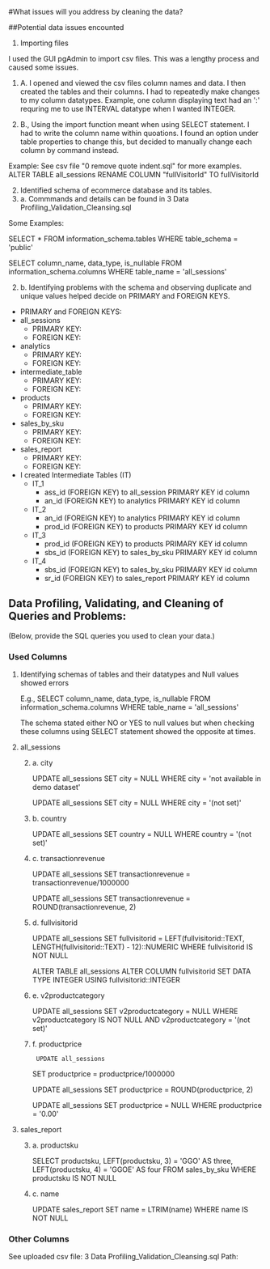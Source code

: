 #What issues will you address by cleaning the data?

##Potential data issues encounted

1. Importing files

I used the GUI pgAdmin to import csv files. This was a lengthy process and caused some issues.

1. A. I opened and viewed the csv files column names and data. I then created the tables and their columns. I had to     repeatedly make changes to my column datatypes. Example, one column displaying text had an ':' requring me to use INTERVAL datatype when I wanted INTEGER.

1. B., Using the import function meant when using SELECT statement. I had to write the column name within quoations. I found an option under table properties to change this, but decided to manually change each column by command instead.

Example: See csv file "0 remove quote indent.sql" for more examples.
  ALTER TABLE all_sessions
  RENAME COLUMN "fullVisitorId" TO fullVisitorId

2. Identified schema of ecommerce database and its tables.
2. a. Commmands and details can be found in 3 Data Profiling_Validation_Cleansing.sql

Some Examples:

  SELECT *
  FROM information_schema.tables
  WHERE table_schema = 'public'

  SELECT column_name, data_type, is_nullable
	FROM information_schema.columns
	WHERE table_name = 'all_sessions'

2. b. Identifying problems with the schema and observing duplicate and unique values helped decide on PRIMARY and FOREIGN KEYS. 

- PRIMARY and FOREIGN KEYS:
 - all_sessions
	- PRIMARY KEY:
	- FOREIGN KEY:
 - analytics
  	- PRIMARY KEY:
   	- FOREIGN KEY:
 - intermediate_table
  	- PRIMARY KEY:
   	- FOREIGN KEY:
 - products
  	- PRIMARY KEY:
   	- FOREIGN KEY:
 - sales_by_sku
  	- PRIMARY KEY:
   	- FOREIGN KEY:
 - sales_report
  	- PRIMARY KEY:
   	- FOREIGN KEY:
- I created Intermediate Tables (IT)
	- IT_1
 		- ass_id (FOREIGN KEY) to all_session PRIMARY KEY id column
   		- an_id (FOREIGN KEY) to analytics PRIMARY KEY id column
	- IT_2
 		- an_id (FOREIGN KEY) to analytics PRIMARY KEY id column
   		- prod_id (FOREIGN KEY) to products PRIMARY KEY id column
	- IT_3
 		- prod_id (FOREIGN KEY) to products PRIMARY KEY id column
   		- sbs_id (FOREIGN KEY) to sales_by_sku PRIMARY KEY id column
	- IT_4
 		- sbs_id (FOREIGN KEY) to sales_by_sku PRIMARY KEY id column
   		- sr_id (FOREIGN KEY) to sales_report PRIMARY KEY id column

## Data Profiling, Validating, and Cleaning of Queries and Problems:
  (Below, provide the SQL queries you used to clean your data.)

### Used Columns
1. Identifying schemas of tables and their datatypes and Null values showed errors

	E.g., SELECT column_name, data_type, is_nullable
		FROM information_schema.columns
		WHERE table_name = 'all_sessions'
  
 	 The schema stated either NO or YES to null values but when checking these columns using SELECT statement showed the  opposite at times.

2. all_sessions

	2. a. city
		
  		UPDATE all_sessions
		SET city = NULL
		WHERE city = 'not available in demo dataset'

		UPDATE all_sessions
		SET city = NULL
		WHERE city = '(not set)'
	
 	2. b. country

		UPDATE all_sessions
		SET country = NULL
		WHERE country = '(not set)'

  	2. c. transactionrevenue

		UPDATE all_sessions
		SET transactionrevenue = transactionrevenue/1000000

		UPDATE all_sessions
		SET transactionrevenue = ROUND(transactionrevenue, 2)

  	2. d. fullvisitorid
		
		UPDATE all_sessions
		SET fullvisitorid = LEFT(fullvisitorid::TEXT, LENGTH(fullvisitorid::TEXT) - 12)::NUMERIC
		WHERE fullvisitorid IS NOT NULL

		ALTER TABLE all_sessions
		ALTER COLUMN fullvisitorid SET DATA TYPE INTEGER USING fullvisitorid::INTEGER

   	2. e. v2productcategory

		UPDATE all_sessions
		SET v2productcategory = NULL
		WHERE v2productcategory IS NOT NULL AND v2productcategory = '(not set)'

   	2. f. productprice

     		UPDATE all_sessions
		SET productprice = productprice/1000000

		UPDATE all_sessions
		SET productprice = ROUND(productprice, 2)

		UPDATE all_sessions
		SET productprice = NULL
		WHERE productprice = '0.00'

3. sales_report

	3. a. productsku

		SELECT productsku,
		LEFT(productsku, 3) = 'GGO' AS three,
		LEFT(productsku, 4) = 'GGOE' AS four
		FROM sales_by_sku WHERE productsku IS NOT NULL

  	3. c. name

		UPDATE sales_report
		SET name = LTRIM(name)
		WHERE name IS NOT NULL

### Other Columns
See uploaded csv file: 3 Data Profiling_Validation_Cleansing.sql
	Path: 
